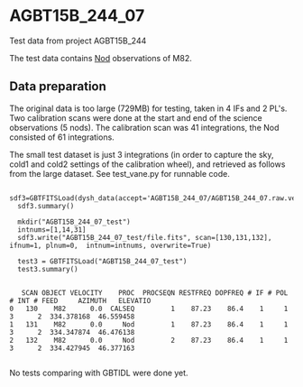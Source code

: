 # AGBT15B_244_07

Test data from project AGBT15B_244

The test data contains
[Nod](https://gbtdocs.readthedocs.io/en/latest/references/software/scheduling-blocks.html#astrid_commands.Nod)
observations of M82.

## Data preparation

The original data is too large (729MB) for testing, taken in 4 IFs and
2 PL's.   Two calibration scans were done at the start and end of
the science observations (5 nods). The calibration scan was 41 integrations, the Nod
consisted of 61 integrations.

The small test dataset is just 3 integrations (in order to capture the
sky, cold1 and cold2 settings of the calibration wheel), and retrieved
as follows from the large dataset. See test_vane.py for runnable code.

```
  sdf3=GBTFITSLoad(dysh_data(accept='AGBT15B_244_07/AGBT15B_244_07.raw.vegas'))
  sdf3.summary()

  mkdir("AGBT15B_244_07_test")
  intnums=[1,14,31]
  sdf3.write("AGBT15B_244_07_test/file.fits", scan=[130,131,132], ifnum=1, plnum=0,  intnum=intnums, overwrite=True)

  test3 = GBTFITSLoad("AGBT15B_244_07_test")    
  test3.summary()


   SCAN OBJECT VELOCITY    PROC  PROCSEQN RESTFREQ DOPFREQ # IF # POL # INT # FEED     AZIMUTH   ELEVATIO
0   130    M82      0.0  CALSEQ         1    87.23    86.4    1     1     3      2  334.378168  46.559458
1   131    M82      0.0     Nod         1    87.23    86.4    1     1     3      2  334.347874  46.476138
2   132    M82      0.0     Nod         2    87.23    86.4    1     1     3      2  334.427945  46.377163


```

No tests comparing with GBTIDL were done yet.
